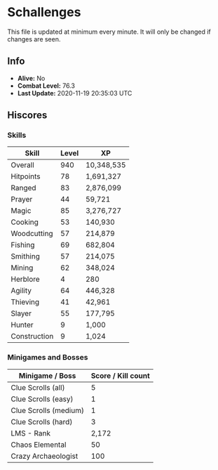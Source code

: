 # Schallenges

This file is updated at minimum every minute. It will only be changed if changes are seen.

## Info

 - **Alive:** No
 - **Combat Level:** 76.3
 - **Last Update:** 2020-11-19 20:35:03 UTC

## Hiscores

### Skills

| Skill | Level | XP |
|--|--|--|
| Overall | 940 | 10,348,535 |
| Hitpoints | 78 | 1,691,327 |
| Ranged | 83 | 2,876,099 |
| Prayer | 44 | 59,721 |
| Magic | 85 | 3,276,727 |
| Cooking | 53 | 140,930 |
| Woodcutting | 57 | 214,879 |
| Fishing | 69 | 682,804 |
| Smithing | 57 | 214,075 |
| Mining | 62 | 348,024 |
| Herblore | 4 | 280 |
| Agility | 64 | 446,328 |
| Thieving | 41 | 42,961 |
| Slayer | 55 | 177,795 |
| Hunter | 9 | 1,000 |
| Construction | 9 | 1,024 |

### Minigames and Bosses

| Minigame / Boss | Score / Kill count |
|--|--|
| Clue Scrolls (all) | 5 |
| Clue Scrolls (easy) | 1 |
| Clue Scrolls (medium) | 1 |
| Clue Scrolls (hard) | 3 |
| LMS - Rank | 2,172 |
| Chaos Elemental | 50 |
| Crazy Archaeologist | 100 |
